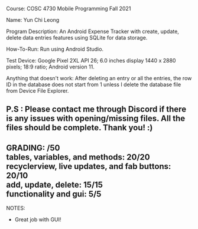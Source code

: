 Course: COSC 4730 Mobile Programming Fall 2021

Name: Yun Chi Leong

Program Description: An Android Expense Tracker with create, update, delete data entries features using SQLite for data storage.

How-To-Run: Run using Android Studio.

Test Device: Google Pixel 2XL API 26; 6.0 inches display 1440 x 2880 pixels; 18:9 ratio; Android version 11.

Anything that doesn't work: After deleting an entry or all the entries, the row ID  in the database does not start from 1 unless I delete the database file from Device File Explorer.

P.S : Please contact me through Discord if there is any issues with opening/missing files. All the files should be complete. Thank you! :)
--------  
GRADING: /50  
tables, variables, and methods: 20/20  
recyclerview, live updates, and fab buttons: 20/10  
add, update, delete: 15/15  
functionality and gui: 5/5  
------  
NOTES:  
+ Great job with GUI!
